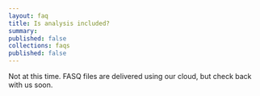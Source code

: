 ```yaml
---
layout: faq
title: Is analysis included?
summary:
published: false
collections: faqs
published: false
---
```


Not at this time. FASQ files are delivered using our cloud, but check back with us soon.
